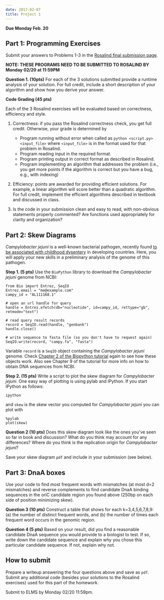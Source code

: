 ```yaml
---
date: 2017-02-07
title: Project 1
---
```


**Due Monday Feb. 20**

## Part 1: Programming Exercises ##

Submit your answers to Problems 1-3 in the
[Rosalind final submission page](http://rosalind.info/classes/401/).

**NOTE: THESE PROGRAMS NEED TO BE SUBMITTED TO ROSALIND BY Monday 02/20 at 11:59PM**

**Question 1. (10pts)** For each of the 3 solutions submitted provide a
runtime analysis of your solution.
For full credit, include a short description of your algorithm and
show how you derive your answer.

**Code Grading (45 pts)**

Each of the 3 Rosalind exercises will be evaluated based on correctness, efficiency and style.

1. Correctness: if you pass the Rosalind correctness check, you get full credit. Otherwise, your grade is determined by
	* Program running without error when called as `python <script.py> <input_file>` where `<input_file>` is in the format used for that problem in Rosalind.
	* Program reading input in the required format.  
	* Program printing output in correct format as described in Rosalind.  
	* Program implementing an algorithm that addresses the problem (i.e., you get more points if the algorithm is correct but you have a bug, e.g., with indexing)  

2. Efficiency: points are awarded for providing efficient solutions. For example, a linear algorithm will score better than a quadratic algorithm. For full credit, implement the efficient algorithms described in textbook and discussed in class.

3. Is the code in your submission clean and easy to read, with non-obvious statements
properly commented? Are functions used appropriately for clarity and organization?

## Part 2: Skew Diagrams ##

*Campylobacter jejuni* is a well-known bacterial pathogen, recently
 found
 [to be associated with childhood dysentery](http://genomebiology.com/2014/15/6/R76)
 in developing countries. Here, you will apply your new skills in a
 preliminary analysis of the genome of this pathogen.

**Step 1. (5 pts)** Use the `BioPython` library to download the *Campylobacter
  jejuni* genome from NCBI:

```
from Bio import Entrez, SeqIO
Entrez.email = "me@example.com"
campy_id = "AL111168.1"

# open an url handle for query
handle = Entrez.efetch(db="nucleotide", id=campy_id, rettype="gb", retmode="text")

# read query result records
record = SeqIO.read(handle, "genbank")
handle.close()

# write sequence to fasta file (so you don't have to request again)
SeqIO.write(record, "campy.fa", "fasta")
```

Variable `record` is a `SeqIO` object containing the *Campylobacter
jejuni* genome. Check
[Chapter 2 of the Biopython tutorial](http://biopython.org/DIST/docs/tutorial/Tutorial.html)
again to see how these objects work.
Also see Chapter 9 of the tutorial for more info on how to obtain DNA
sequences from NCBI.

**Step 2. (15 pts)** Write a script to plot the skew diagram for
  *Campylobacter jejuni*. One easy way of plotting is using pylab and IPython. If you start IPython as follows:

```
ipython
```

and `skew` is the skew vector you computed for *Campylobacter jejuni*
you can plot with

```
%pylab
plot(skew)
```

**Question 2 (10 pts)** Does this skew diagram look like the ones you've seen
so far in book and discussion? What do you think may account for any
differences? Where do you think is the replication origin for
  *Campylobacter jejuni*?

Save your skew diagram `pdf` and include in your submission (see below).

## Part 3: DnaA boxes ##

Use your code to find most frequent words with mismatches (at most d=2 mismatches) and reverse complements to find candidate DnaA binding sequences in the oriC candidate region you found above (250bp on each side of position minimizing skew).

**Question 3 (10 pts)** Construct a table that shows for each k=3,4,5,6,7,8,9: (a) the number
of distinct frequent words, and (b) the number of times each frequent word occurs in the genomic region.

**Question 4 (5 pts)** Based on your result, did you find a reasonable candidate DnaA sequence you would provide to a biologist to test. If so, write down the candidate sequence and explain why you chose this particular candidate sequence. If not, explain why not.

## How to submit ##

Prepare a writeup answering the four questions above and save as `pdf`. Submit any additional code (besides your solutions to the Rosalind exercises) used for this part of the homework.

Submit to ELMS by Monday 02/20 11:59pm.